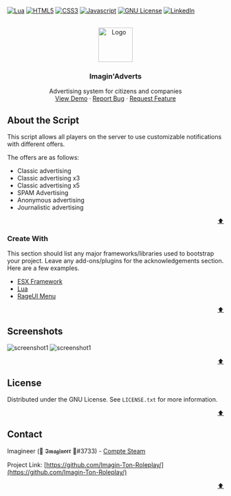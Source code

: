 <div id="top"></div>

<!-- PROJECT SHIELDS -->
[![Lua][lua-shield]][lua-url]
[![HTML5][html-shield]][html-url]
[![CSS3][css-shield]][css-url]
[![Javascript][js-shield]][js-url]
[![GNU License][license-shield]][license-url]
[![LinkedIn][linkedin-shield]][linkedin-url]



<!-- PROJECT LOGO -->
<br />
<div align="center">
  <a href="https://github.com/Imagin-Ton-Roleplay/imagin_adverts">
    <img src="https://i.imgur.com/2X32PyB.png" alt="Logo" width="80" height="80">
  </a>

  <h3 align="center">Imagin'Adverts</h3>

  <p align="center">
    Advertising system for citizens and companies
    <br />
    <a href="https://github.com/Imagin-Ton-Roleplay/imagin_adverts">View Demo</a>
    ·
    <a href="https://github.com/Imagin-Ton-Roleplay/imagin_adverts/issues">Report Bug</a>
    ·
    <a href="https://github.com/Imagin-Ton-Roleplay/imagin_adverts/issues">Request Feature</a>
  </p>
</div>

<!-- ABOUT THE SCRIPT -->
## About the Script

This script allows all players on the server to use customizable notifications with different offers.

The offers are as follows:
* Classic advertising
* Classic advertising x3
* Classic advertising x5
* SPAM Advertising
* Anonymous advertising
* Journalistic advertising

<p align="right"><a href="#top">⬆️</a></p>



### Create With

This section should list any major frameworks/libraries used to bootstrap your project. Leave any add-ons/plugins for the acknowledgements section. Here are a few examples.

* [ESX Framework](https://esx-framework.github.io/)
* [Lua](https://www.lua.org/)
* [RageUI Menu](https://github.com/ImBaphomettt/RageUI)

<p align="right"><a href="#top">⬆️</a></p>



<!-- Screenshots -->
## Screenshots

<img src="https://i.imgur.com/uA0OhI5.jpg" alt="screenshot1">
<img src="https://i.imgur.com/h5jIQw7.jpg" alt="screenshot1">

<p align="right"><a href="#top">⬆️</a></p>



<!-- LICENSE -->
## License

Distributed under the GNU License. See `LICENSE.txt` for more information.

<p align="right"><a href="#top">⬆️</a></p>



<!-- CONTACT -->
## Contact

Imagineer (🗽 𝕴𝖒𝖆𝖌𝖎𝖓𝖊𝖊𝖗 🗿#3733) - [Compte Steam](https://steamcommunity.com/id/imagineer_/)

Project Link: [https://github.com/Imagin-Ton-Roleplay/](https://github.com/Imagin-Ton-Roleplay/)

<p align="right"><a href="#top">⬆️</a></p>



<!-- MARKDOWN LINKS & IMAGES -->
[lua-shield]: https://img.shields.io/badge/lua-%232C2D72.svg?style=for-the-badge&logo=lua&logoColor=white
[lua-url]: https://www.lua.org/
[html-shield]: https://img.shields.io/badge/html5-%23E34F26.svg?style=for-the-badge&logo=html5&logoColor=white
[html-url]: https://developer.mozilla.org/fr/docs/Web/HTML
[css-shield]: https://img.shields.io/badge/css3-%231572B6.svg?style=for-the-badge&logo=css3&logoColor=white
[css-url]: https://developer.mozilla.org/fr/docs/Web/CSS
[js-shield]: https://img.shields.io/badge/javascript-%23323330.svg?style=for-the-badge&logo=javascript&logoColor=%23F7DF1E
[js-url]: https://www.lua.org/
[license-shield]: https://img.shields.io/badge/License-GPLv3-blue.svg?style=for-the-badge
[license-url]: https://github.com/Imagin-Ton-Roleplay/imagin_adverts/blob/main/LICENSE
[linkedin-shield]: https://img.shields.io/badge/-LinkedIn-black.svg?style=for-the-badge&logo=linkedin&colorB=555
[linkedin-url]: https://linkedin.com/in/matthieuhot
